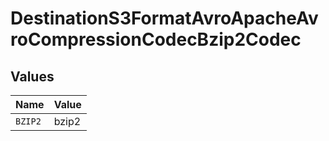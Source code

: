 # DestinationS3FormatAvroApacheAvroCompressionCodecBzip2Codec


## Values

| Name    | Value   |
| ------- | ------- |
| `BZIP2` | bzip2   |